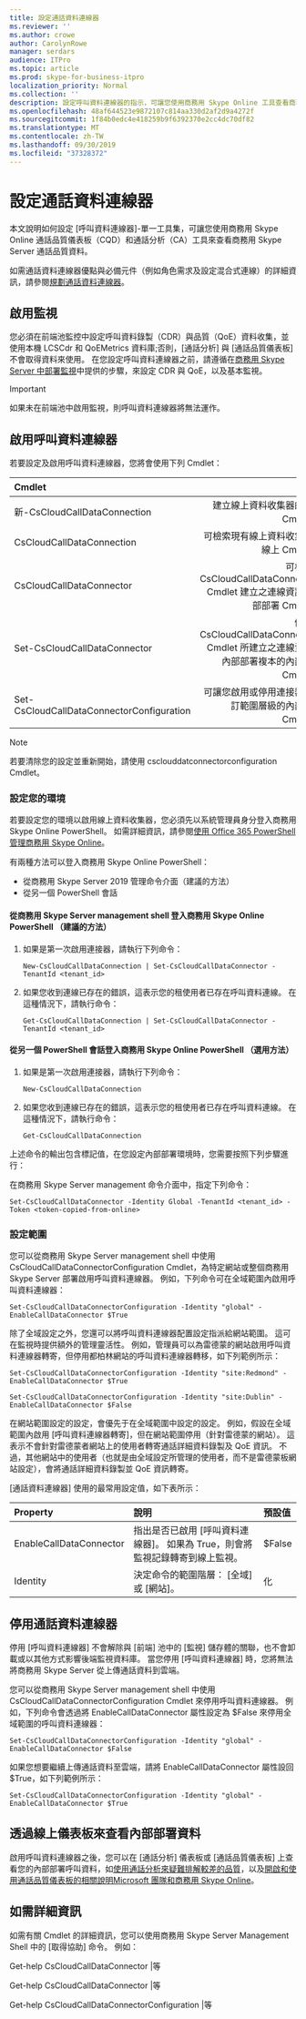 ```yaml
---
title: 設定通話資料連線器
ms.reviewer: ''
ms.author: crowe
author: CarolynRowe
manager: serdars
audience: ITPro
ms.topic: article
ms.prod: skype-for-business-itpro
localization_priority: Normal
ms.collection: ''
description: 設定呼叫資料連線器的指示，可讓您使用商務用 Skype Online 工具查看商務用 skype 內部部署的遙測。
ms.openlocfilehash: 48af644523e9872107c814aa330d2af2d9a4272f
ms.sourcegitcommit: 1f84b0edc4e418259b9f6392370e2cc4dc70df82
ms.translationtype: MT
ms.contentlocale: zh-TW
ms.lasthandoff: 09/30/2019
ms.locfileid: "37328372"
---
```

# <a name="configure-call-data-connector"></a>設定通話資料連線器

本文說明如何設定 [呼叫資料連線器]-單一工具集，可讓您使用商務用 Skype Online 通話品質儀表板（CQD）和通話分析（CA）工具來查看商務用 Skype Server 通話品質資料。

如需通話資料連線器優點與必備元件（例如角色需求及設定混合式連線）的詳細資訊，請參閱[規劃通話資料連線器](plan-call-data-connector.md)。

## <a name="enable-monitoring"></a>啟用監視
 
您必須在前端池監控中設定呼叫資料錄製（CDR）與品質（QoE）資料收集，並使用本機 LCSCdr 和 QoEMetrics 資料庫;否則，[通話分析] 與 [通話品質儀表板] 不會取得資料來使用。 在您設定呼叫資料連線器之前，請遵循在[商務用 Skype Server 中部署監視](../../SfbServer/deploy/deploy-monitoring/deploy-monitoring.md)中提供的步驟，來設定 CDR 與 QoE，以及基本監視。

> [!IMPORTANT]
> 如果未在前端池中啟用監視，則呼叫資料連線器將無法運作。

## <a name="enable-call-data-connector"></a>啟用呼叫資料連線器

若要設定及啟用呼叫資料連線器，您將會使用下列 Cmdlet：

| Cmdlet| 說明|
| :-----------------|---------------:|
| 新-CsCloudCallDataConnection | 建立線上資料收集器的線上 Cmdlet。|
| CsCloudCallDataConnection | 可檢索現有線上資料收集器的線上 Cmdlet。|  
| CsCloudCallDataConnector | 可檢索由 CsCloudCallDataConnection Cmdlet 建立之連線資訊的內部部署 Cmdlet。 |
| Set-CsCloudCallDataConnector | 儲存由 CsCloudCallDataConnection Cmdlet 所建立之連線資訊之內部部署複本的內部部署 Cmdlet。 |  
| Set-CsCloudCallDataConnectorConfiguration | 可讓您啟用或停用連接器及自訂範圍層級的內部部署 Cmdlet。|

> [!NOTE]
> 若要清除您的設定並重新開始，請使用 csclouddatconnectorconfiguration Cmdlet。

### <a name="configure-your-environment"></a>設定您的環境 

若要設定您的環境以啟用線上資料收集器，您必須先以系統管理員身分登入商務用 Skype Online PowerShell。 如需詳細資訊，請參閱[使用 Office 365 PowerShell 管理商務用 Skype Online](https://docs.microsoft.com/office365/enterprise/powershell/manage-skype-for-business-online-with-office-365-powershell)。

有兩種方法可以登入商務用 Skype Online PowerShell：

- 從商務用 Skype Server 2019 管理命令介面（建議的方法）
- 從另一個 PowerShell 會話

#### <a name="log-in-to-skype-for-business-online-powershell-from-the-skype-for-business-server-management-shell-recommended-method"></a>從商務用 Skype Server management shell 登入商務用 Skype Online PowerShell （建議的方法）

1. 如果是第一次啟用連接器，請執行下列命令：

   ```
   New-CsCloudCallDataConnection | Set-CsCloudCallDataConnector -TenantId <tenant_id>
   ```

2. 如果您收到連線已存在的錯誤，這表示您的租使用者已存在呼叫資料連線。 在這種情況下，請執行命令： 

   ```
   Get-CsCloudCallDataConnection | Set-CsCloudCallDataConnector -TenantId <tenant_id>
   ```


#### <a name="log-in-to-skype-for-business-online-powershell-from-another-powershell-session-optional-method"></a>從另一個 PowerShell 會話登入商務用 Skype Online PowerShell （選用方法）

1.  如果是第一次啟用連接器，請執行下列命令： 

    ``` 
    New-CsCloudCallDataConnection 
    ```

2.  如果您收到連線已存在的錯誤，這表示您的租使用者已存在呼叫資料連線。 在這種情況下，請執行命令： 

    ```
    Get-CsCloudCallDataConnection  
    ```

上述命令的輸出包含標記值，在您設定內部部署環境時，您需要按照下列步驟進行：

在商務用 Skype Server management 命令介面中，指定下列命令：

```
Set-CsCloudCallDataConnector -Identity Global -TenantId <tenant_id> -Token <token-copied-from-online>
```

### <a name="configure-the-scope"></a>設定範圍

您可以從商務用 Skype Server management shell 中使用 CsCloudCallDataConnectorConfiguration Cmdlet，為特定網站或整個商務用 Skype Server 部署啟用呼叫資料連線器。 例如，下列命令可在全域範圍內啟用呼叫資料連線器：

```
Set-CsCloudCallDataConnectorConfiguration -Identity "global" -EnableCallDataConnector $True
```

除了全域設定之外，您還可以將呼叫資料連線器配置設定指派給網站範圍。 這可在監視時提供額外的管理靈活性。 例如，管理員可以為雷德蒙的網站啟用呼叫資料連線器轉寄，但停用都柏林網站的呼叫資料連線器轉移，如下列範例所示：

```
Set-CsCloudCallDataConnectorConfiguration -Identity "site:Redmond" -EnableCallDataConnector $True
```

```
Set-CsCloudCallDataConnectorConfiguration -Identity "site:Dublin" -EnableCallDataConnector $False
```

在網站範圍設定的設定，會優先于在全域範圍中設定的設定。 例如，假設在全域範圍內啟用 [呼叫資料連線器轉寄]，但在網站範圍停用（針對雷德蒙的網站）。 這表示不會針對雷德蒙者網站上的使用者轉寄通話詳細資料錄製及 QoE 資訊。 不過，其他網站中的使用者（也就是由全域設定所管理的使用者，而不是雷德蒙板網站設定），會將通話詳細資料錄製並 QoE 資訊轉寄。

[通話資料連線器] 使用的最常用設定值，如下表所示：  

|Property|說明|預設值|
|:-----|:-----|:-----|
|EnableCallDataConnector  <br/> |指出是否已啟用 [呼叫資料連線器]。 如果為 True，則會將監視記錄轉寄到線上監視。  <br/> |$False  <br/> |
| Identity | 決定命令的範圍階層： [全域] 或 [網站]。   | 化  |

## <a name="disable-call-data-connector"></a>停用通話資料連線器

停用 [呼叫資料連線器] 不會解除與 [前端] 池中的 [監視] 儲存體的關聯，也不會卸載或以其他方式影響後端監視資料庫。 當您停用 [呼叫資料連線器] 時，您將無法將商務用 Skype Server 從上傳通話資料到雲端。 

您可以從商務用 Skype Server management shell 中使用 CsCloudCallDataConnectorConfiguration Cmdlet 來停用呼叫資料連線器。 例如，下列命令會透過將 EnableCallDataConnector 屬性設定為 $False 來停用全域範圍的呼叫資料連線器：

```
Set-CsCloudCallDataConnectorConfiguration -Identity "global" -EnableCallDataConnector $False
```

如果您想要繼續上傳通話資料至雲端，請將 EnableCallDataConnector 屬性設回 $True，如下列範例所示：

```
Set-CsCloudCallDataConnectorConfiguration -Identity "global" -EnableCallDataConnector $True
```

## <a name="view-on-premises-data-through-the-online-dashboard"></a>透過線上儀表板來查看內部部署資料

 啟用呼叫資料連線器之後，您可以在 [通話分析] 儀表板或 [通話品質儀表板] 上查看您的內部部署呼叫資料，如[使用通話分析來疑難排解較差的品質](https://docs.microsoft.com/skypeforbusiness/using-call-quality-in-your-organization/use-call-analytics-to-troubleshoot-poor-call-quality)，以及[開啟和使用通話品質儀表板的相關說明Microsoft 團隊和商務用 Skype Online](/MicrosoftTeams/turning-on-and-using-call-quality-dashboard)。

## <a name="for-more-information"></a>如需詳細資訊

如需有關 Cmdlet 的詳細資訊，您可以使用商務用 Skype Server Management Shell 中的 [取得協助] 命令。 例如：

Get-help CsCloudCallDataConnector |等

Get-help CsCloudCallDataConnector |等

Get-help CsCloudCallDataConnectorConfiguration |等
